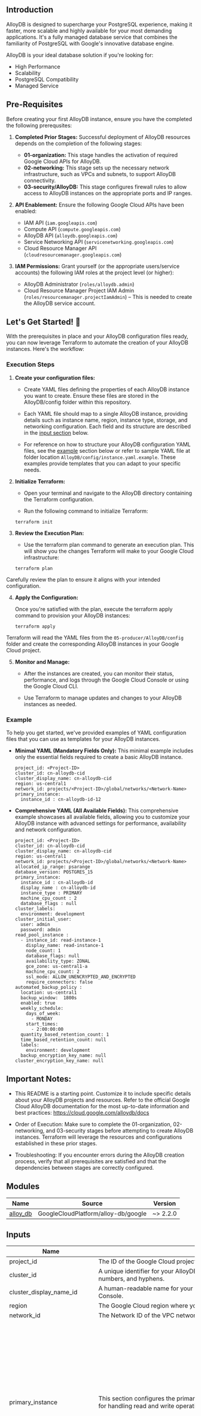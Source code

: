 ## Introduction

AlloyDB is designed to supercharge your PostgreSQL experience, making it faster, more scalable and highly available for your most demanding applications. It's a fully managed database service that combines the familiarity of PostgreSQL with Google's innovative database engine.

AlloyDB is your ideal database solution if you're looking for:

* High Performance
* Scalability
* PostgreSQL Compatibility
* Managed Service

## Pre-Requisites

Before creating your first AlloyDB instance, ensure you have the completed the following prerequsites:

1. **Completed Prior Stages:** Successful deployment of AlloyDB resources depends on the completion of the following stages:
    * **01-organization:** This stage handles the activation of required Google Cloud APIs for AlloyDB.
    * **02-networking:** This stage sets up the necessary network infrastructure, such as VPCs and subnets, to support AlloyDB connectivity.
    * **03-security/AlloyDB:** This stage configures firewall rules to allow access to AlloyDB instances on the appropriate ports and IP ranges.

2. **API Enablement:** Ensure the following Google Cloud APIs have been enabled:
   * IAM API (`iam.googleapis.com`)
   * Compute API (`compute.googleapis.com`)
   * AlloyDB API (`alloydb.googleapis.com`)
   * Service Networking API (`servicenetworking.googleapis.com`)
   * Cloud Resource Manager API (`cloudresourcemanager.googleapis.com`)

3. **IAM Permissions:**  Grant yourself (or the appropriate users/service accounts) the following IAM roles at the project level (or higher):
   * AlloyDB Administrator (`roles/alloydb.admin`)
   * Cloud Resource Manager Project IAM Admin (`roles/resourcemanager.projectIamAdmin`) – This is needed to create the AlloyDB service account.

## Let's Get Started! 🚀
With the prerequisites in place and your AlloyDB configuration files ready, you can now leverage Terraform to automate the creation of your AlloyDB instances. Here's the workflow:

### Execution Steps

1. **Create your configuration files:**

    * Create YAML files defining the properties of each AlloyDB instance you want to create. Ensure these files are stored in the AlloyDB/config folder within this repository.

    * Each YAML file should map to a single AlloyDB instance, providing details such as instance name, region, instance type, storage, and networking configuration. Each field and its structure are described in the [input section](#inputs) below.

    * For reference on how to structure your AlloyDB configuration YAML files, see the [example](#example) section below or refer to sample YAML file at folder location `AlloyDB/config/instance.yaml.example`. These examples provide templates that you can adapt to your specific needs.


2. **Initialize Terraform:**

    * Open your terminal and navigate to the AlloyDB directory containing the Terraform configuration.

    * Run the following command to initialize Terraform:

    ```
    terraform init
    ```
3. **Review the Execution Plan:**

    * Use the terraform plan command to generate an execution plan. This will show you the changes Terraform will make to your Google Cloud infrastructure:

    ```
    terraform plan
    ```

Carefully review the plan to ensure it aligns with your intended configuration.

4. **Apply the Configuration:**

    Once you're satisfied with the plan, execute the terraform apply command to provision your AlloyDB instances:

    ```
    terraform apply
    ```

Terraform will read the YAML files from the `05-producer/AlloyDB/config` folder and create the corresponding AlloyDB instances in your Google Cloud project.

5. **Monitor and Manage:**
    * After the instances are created, you can monitor their status, performance, and logs through the Google Cloud Console or using the Google Cloud CLI.

    * Use Terraform to manage updates and changes to your AlloyDB instances as needed.


### Example

To help you get started, we've provided examples of YAML configuration files that you can use as templates for your AlloyDB instances.

* **Minimal YAML (Mandatory Fields Only):**
This minimal example includes only the essential fields required to create a basic AlloyDB instance.

  ```
  project_id: <Project-ID>
  cluster_id: cn-alloydb-cid
  cluster_display_name: cn-alloydb-cid
  region: us-central1
  network_id: projects/<Project-ID>/global/networks/<Network-Name>
  primary_instance:
    instance_id : cn-alloydb-id-12
  ```

* **Comprehensive YAML (All Available Fields):**
This comprehensive example showcases all available fields, allowing you to customize your AlloyDB instance with advanced settings for performance, availability and network configuration.

  ```
  project_id: <Project-ID>
  cluster_id: cn-alloydb-cid
  cluster_display_name: cn-alloydb-cid
  region: us-central1
  network_id: projects/<Project-ID>/global/networks/<Network-Name>
  allocated_ip_range: psarange
  database_version: POSTGRES_15
  primary_instance:
    instance_id : cn-alloydb-id
    display_name : cn-alloydb-id
    instance_type : PRIMARY
    machine_cpu_count : 2
    database_flags : null
  cluster_labels:
    environment: development
  cluster_initial_user:
    user: admin
    password: admin
  read_pool_instance :
    - instance_id: read-instance-1
      display_name: read-instance-1
      node_count: 1
      database_flags: null
      availability_type: ZONAL
      gce_zone: us-central1-a
      machine_cpu_count: 2
      ssl_mode: ALLOW_UNENCRYPTED_AND_ENCRYPTED
      require_connectors: false
  automated_backup_policy :
    location: us-central1
    backup_window:  1800s
    enabled: true
    weekly_schedule:
      days_of_week:
        - MONDAY
      start_times:
        - 2:00:00:00
    quantity_based_retention_count: 1
    time_based_retention_count: null
    labels:
      environment: development
    backup_encryption_key_name: null
  cluster_encryption_key_name: null
  ```

## Important Notes:

* This README is a starting point. Customize it to include specific details about your AlloyDB projects and resources.
Refer to the official Google Cloud AlloyDB documentation for the most up-to-date information and best practices: https://cloud.google.com/alloydb/docs

* Order of Execution: Make sure to complete the 01-organization, 02-networking, and 03-security stages before attempting to create AlloyDB instances. Terraform will leverage the resources and configurations established in these prior stages.

* Troubleshooting: If you encounter errors during the AlloyDB creation process, verify that all prerequisites are satisfied and that the dependencies between stages are correctly configured.

<!-- BEGIN_TF_DOCS -->

## Modules

| Name | Source | Version |
|------|--------|---------|
| <a name="module_alloy_db"></a> [alloy\_db](#module\_alloy\_db) | GoogleCloudPlatform/alloy-db/google | ~> 2.2.0 |


## Inputs

| Name | Description | Type | Default | Required |
|------|-------------|------|---------|:--------:|
|project_id | The ID of the Google Cloud project where you want to create your AlloyDB instance. | `string` | n/a | yes |
|cluster_id | A unique identifier for your AlloyDB cluster. It must contain only lowercase letters, numbers, and hyphens. | `string` | n/a | yes |
|cluster_display_name_id | A human-readable name for your cluster that will be displayed in the Google Cloud Console. | `string` | n/a | yes |
|region | The Google Cloud region where your AlloyDB cluster will be located. | `string` | n/a | yes |
|network\_id | The Network ID of the VPC network where your AlloyDB instance will be deployed. | `string` | n/a | yes |
|primary_instance| This section configures the primary instance of your AlloyDB cluster, responsible for handling read and write operations. | <pre>object({<br>    instance_id        = string,<br>    display_name       = optional(string),<br>    database_flags     = optional(map(string))<br>    labels             = optional(map(string))<br>    annotations        = optional(map(string))<br>    gce_zone           = optional(string)<br>    availability_type  = optional(string)<br>    machine_cpu_count  = optional(number, 2)<br>    ssl_mode           = optional(string)<br>    require_connectors = optional(bool)<br>    query_insights_config = optional(object({<br>      query_string_length     = optional(number)<br>      record_application_tags = optional(bool)<br>      record_client_address   = optional(bool)<br>      query_plans_per_minute  = optional(number)<br>    }))<br>  })</pre>| n/a | yes
| <a name="input_allocated_ip_range"></a> [allocated\_ip\_range](#input\_allocated\_ip\_range) | The name of the allocated IP range for the private IP AlloyDB cluster. For example: google-managed-services-default. If set, the instance IPs for this cluster will be created in the allocated range. | `string` | `null` | no |
| <a name="input_automated_backup_policy"></a> [automated\_backup\_policy](#input\_automated\_backup\_policy) | The automated backup policy for this cluster. If no policy is provided then the default policy will be used. The default policy takes one backup a day, has a backup window of 1 hour, and retains backups for 14 days. | <pre>object({<br>    location      = optional(string)<br>    backup_window = optional(string)<br>    enabled       = optional(bool)<br><br>    weekly_schedule = optional(object({<br>      days_of_week = optional(list(string))<br>      start_times  = list(string)<br>    })),<br><br>    quantity_based_retention_count = optional(number)<br>    time_based_retention_count     = optional(string)<br>    labels                         = optional(map(string))<br>    backup_encryption_key_name     = optional(string)<br>  })</pre> | `null` | no |
| <a name="input_cluster_encryption_key_name"></a> [cluster\_encryption\_key\_name](#input\_cluster\_encryption\_key\_name) | The fully-qualified resource name of the KMS key for cluster encryption. Each Cloud KMS key is regionalized and has the following format: projects/[PROJECT]/locations/[REGION]/keyRings/[RING]/cryptoKeys/[KEY\_NAME] | `string` | `null` | no |
| <a name="input_cluster_initial_user"></a> [cluster\_initial\_user](#input\_cluster\_initial\_user) | Alloy DB Cluster Initial User Credentials. | <pre>object({<br>    user     = optional(string),<br>    password = string<br>  })</pre> | `null` | no |
| <a name="input_cluster_labels"></a> [cluster\_labels](#input\_cluster\_labels) | User-defined labels for the alloydb cluster. | `map(string)` | `{}` | no |
| <a name="input_config_folder_path"></a> [config\_folder\_path](#input\_config\_folder\_path) | Location of YAML files holding AlloyDB configuration values. | `string` | `"config"` | no |
| <a name="input_database_version"></a> [database\_version](#input\_database\_version) | The database engine major version. This is an optional field and it's populated at the Cluster creation time. This field cannot be changed after cluster creation. Possible valus: POSTGRES\_14, POSTGRES\_15 | `string` | `"POSTGRES_15"` | no |
| <a name="input_read_pool_instance"></a> [read\_pool\_instance](#input\_read\_pool\_instance) | List of Read Pool Instances to be created. | <pre>list(object({<br>    instance_id        = string<br>    display_name       = string<br>    node_count         = optional(number, 1)<br>    database_flags     = optional(map(string))<br>    availability_type  = optional(string)<br>    gce_zone           = optional(string)<br>    machine_cpu_count  = optional(number, 2)<br>    ssl_mode           = optional(string)<br>    require_connectors = optional(bool)<br>    query_insights_config = optional(object({<br>      query_string_length     = optional(number)<br>      record_application_tags = optional(bool)<br>      record_client_address   = optional(bool)<br>      query_plans_per_minute  = optional(number)<br>    }))<br>  }))</pre> | `[]` | no |

## Outputs

| Name | Description |
|------|-------------|
| <a name="output_cluster_details"></a> [cluster\_details](#output\_cluster\_details) | Display cluster name and details like cluster id, network configuration and state of the AlloyDB cluster created. |
<!-- END_TF_DOCS -->
